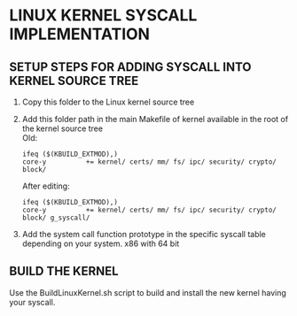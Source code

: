 # LINUX KERNEL SYSCALL IMPLEMENTATION

## SETUP STEPS FOR ADDING SYSCALL INTO KERNEL SOURCE TREE

1.  Copy this folder to the Linux kernel source tree  
2.  Add this folder path in the main Makefile of kernel available in the root of the kernel source tree  
    Old:  
    ```
    ifeq ($(KBUILD_EXTMOD),)
    core-y          += kernel/ certs/ mm/ fs/ ipc/ security/ crypto/ block/
    ```

    After editing:  
    ```
    ifeq ($(KBUILD_EXTMOD),)
    core-y          += kernel/ certs/ mm/ fs/ ipc/ security/ crypto/ block/ g_syscall/
    ```
3.  Add the system call function prototype in the specific syscall table depending on your system.
    x86 with 64 bit
    
    
## BUILD THE KERNEL
Use the BuildLinuxKernel.sh script to build and install the new kernel having your syscall.
